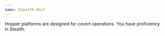 ```yaml
---
name: Stealth Unit
---
```

Hopper platforms are designed for covert operations. You have proficiency in Stealth.
